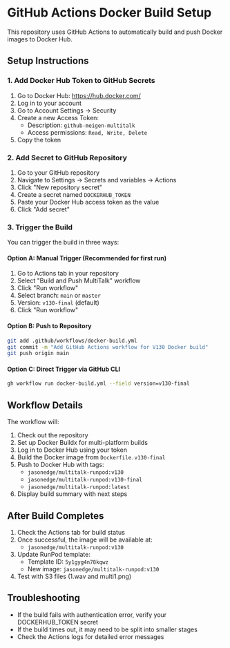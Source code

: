 # GitHub Actions Docker Build Setup

This repository uses GitHub Actions to automatically build and push Docker images to Docker Hub.

## Setup Instructions

### 1. Add Docker Hub Token to GitHub Secrets

1. Go to Docker Hub: https://hub.docker.com/
2. Log in to your account
3. Go to Account Settings → Security
4. Create a new Access Token:
   - Description: `github-meigen-multitalk`
   - Access permissions: `Read, Write, Delete`
5. Copy the token

### 2. Add Secret to GitHub Repository

1. Go to your GitHub repository
2. Navigate to Settings → Secrets and variables → Actions
3. Click "New repository secret"
4. Create a secret named `DOCKERHUB_TOKEN`
5. Paste your Docker Hub access token as the value
6. Click "Add secret"

### 3. Trigger the Build

You can trigger the build in three ways:

#### Option A: Manual Trigger (Recommended for first run)
1. Go to Actions tab in your repository
2. Select "Build and Push MultiTalk" workflow
3. Click "Run workflow"
4. Select branch: `main` or `master`
5. Version: `v130-final` (default)
6. Click "Run workflow"

#### Option B: Push to Repository
```bash
git add .github/workflows/docker-build.yml
git commit -m "Add GitHub Actions workflow for V130 Docker build"
git push origin main
```

#### Option C: Direct Trigger via GitHub CLI
```bash
gh workflow run docker-build.yml --field version=v130-final
```

## Workflow Details

The workflow will:
1. Check out the repository
2. Set up Docker Buildx for multi-platform builds
3. Log in to Docker Hub using your token
4. Build the Docker image from `Dockerfile.v130-final`
5. Push to Docker Hub with tags:
   - `jasonedge/multitalk-runpod:v130`
   - `jasonedge/multitalk-runpod:v130-final`
   - `jasonedge/multitalk-runpod:latest`
6. Display build summary with next steps

## After Build Completes

1. Check the Actions tab for build status
2. Once successful, the image will be available at:
   - `jasonedge/multitalk-runpod:v130`
3. Update RunPod template:
   - Template ID: `5y1gyg4n78kqwz`
   - New image: `jasonedge/multitalk-runpod:v130`
4. Test with S3 files (1.wav and multi1.png)

## Troubleshooting

- If the build fails with authentication error, verify your DOCKERHUB_TOKEN secret
- If the build times out, it may need to be split into smaller stages
- Check the Actions logs for detailed error messages